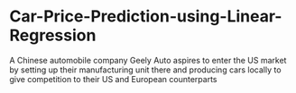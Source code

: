# Car-Price-Prediction-using-Linear-Regression
A Chinese automobile company Geely Auto aspires to enter the US market by setting up their manufacturing unit there and producing cars locally to give competition to their US and European counterparts
